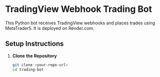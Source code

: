 # TradingView Webhook Trading Bot

This Python bot receives TradingView webhooks and places trades using MetaTrader5. It is deployed on Render.com.

## Setup Instructions

1. **Clone the Repository**
   ```bash
   git clone <your-repo-url>
   cd trading-bot
